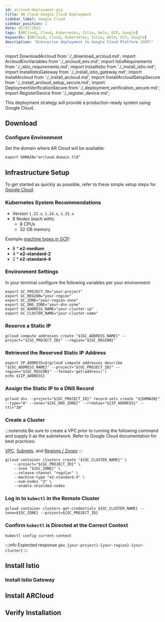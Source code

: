 ```yaml
---
id: arcloud-deployment-gcp
title: AR Cloud Google Cloud Deployment
sidebar_label: Google Cloud
sidebar_position: 1
date: 02/07/2023
tags: [ARCloud, Cloud, Kubernetes, Istio, Helm, GCP, Google]
keywords: [ARCloud, Cloud, Kubernetes, Istio, Helm, GCP, Google]
description: "Enterprise deployment to Google Cloud Platform (GCP)"
---
```

import DownloadArcloud from './_download_arcloud.md';
import ArcloudEnvVariables from './_arcloud_env.md';
import IstioRequirements from './_istio_requirements.md';
import InstallIstio from './_install_istio.md';
import InstallIstioGateway from './_install_istio_gateway.md';
import InstallArcloud from './_install_arcloud.md';
import InstallArcloudSetupSecure from './_install_arcloud_setup_secure.md';
import DeploymentVerificationSecure from './_deployment_verification_secure.md';
import RegisterDevice from './_register_device.md';

This deployment strategy will provide a production-ready system using Google Cloud.

## Download

<DownloadArcloud />

### Configure Environment

<ArcloudEnvVariables />

Set the domain where AR Cloud will be available:

```shell
export DOMAIN="arcloud.domain.tld"
```

## Infrastructure Setup

To get started as quickly as possible, refer to these simple setup steps for [Google Cloud](https://cloud.google.com/sdk/docs/install).

### Kubernetes System Recommendations

- Version `1.23.x`, `1.24.x`, `1.25.x`
- 8 Nodes (each with):
  - 8 CPUs
  - 32 GB memory

Example [machine types in GCP](https://cloud.google.com/compute/docs/general-purpose-machines):

- 8 * **e2-medium**
- 4 * **e2-standard-2**
- 2 * **e2-standard-4**

### Environment Settings

In your terminal configure the following variables per your environment:

```shell showLineNumbers
export GC_PROJECT_ID="your-project"
export GC_REGION="your-region"
export GC_ZONE="your-region-zone"
export GC_DNS_ZONE="your-dns-zone"
export GC_ADDRESS_NAME="your-cluster-ip"
export GC_CLUSTER_NAME="your-cluster-name"
```

### Reserve a Static IP

```shell
gcloud compute addresses create "${GC_ADDRESS_NAME}" --project="${GC_PROJECT_ID}" --region="${GC_REGION}"
```

### Retrieved the Reserved Static IP Address

```shell showLineNumbers
export IP_ADDRESS=$(gcloud compute addresses describe "${GC_ADDRESS_NAME}" --project="${GC_PROJECT_ID}" --region="${GC_REGION}" --format='get(address)')
echo ${IP_ADDRESS}
```

### Assign the Static IP to a DNS Record

```shell
gcloud dns --project="${GC_PROJECT_ID}" record-sets create "${DOMAIN}" --type="A" --zone="${GC_DNS_ZONE}" --rrdatas="${IP_ADDRESS}" --ttl="30"
```

### Create a Cluster

:::notenote
Be sure to create a VPC prior to running the following command and supply it as the subnetwork. Refer to Google Cloud documentation for best practices:

[VPC](https://cloud.google.com/vpc/docs/vpc), [Subnets](https://cloud.google.com/vpc/docs/subnets), and [Regions / Zones](https://cloud.google.com/compute/docs/regions-zones)
:::

```shell showLineNumbers
gcloud container clusters create "${GC_CLUSTER_NAME}" \
    --project="${GC_PROJECT_ID}" \
    --zone "${GC_ZONE}" \
    --release-channel "regular" \
    --machine-type "e2-standard-4" \
    --num-nodes "3" \
    --enable-shielded-nodes
```

### Log in to `kubectl` in the Remote Cluster

```shell
gcloud container clusters get-credentials ${GC_CLUSTER_NAME} --zone=${GC_ZONE} --project=${GC_PROJECT_ID}
```

### Confirm `kubectl` is Directed at the Correct Context

```shell
kubectl config current-context
```

:::info Expected response
`gke_{your-project}-{your-region}-{your-cluster}`
:::

## Install Istio

<IstioRequirements />

<InstallIstio />

### Install Istio Gateway

<InstallIstioGateway />

## Install ARCloud

<InstallArcloud />

<InstallArcloudSetupSecure />

## Verify Installation

<DeploymentVerificationSecure />

<RegisterDevice />
